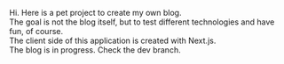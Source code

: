 Hi. Here is a pet project to create my own blog.<br>
The goal is not the blog itself, but to test different technologies and have fun, of course.<br>
The client side of this application is created with Next.js.<br>
The blog is in progress. Check the dev branch.<br>
